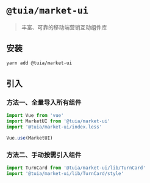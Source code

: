 # `@tuia/market-ui`

> 丰富、可靠的移动端营销互动组件库

## 安装
```bash
yarn add @tuia/market-ui
```

## 引入

### 方法一、全量导入所有组件

```js
import Vue from 'vue'
import MarketUI from '@tuia/market-ui'
import '@tuia/market-ui/index.less'

Vue.use(MarketUI)
```

### 方法二、手动按需引入组件

```js
import TurnCard from '@tuia/market-ui/lib/TurnCard'
import '@tuia/market-ui/lib/TurnCard/style'
```
